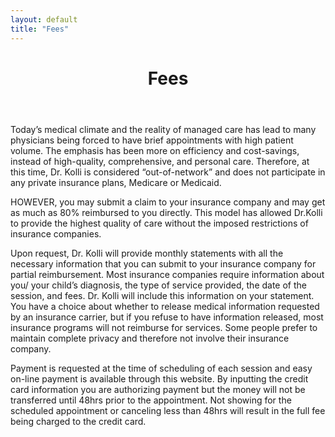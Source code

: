 ```yaml
---
layout: default
title: "Fees"
---
```

<header class="entry-header">
  <h1 class="entry-title">Fees</h1>
</header>

<p>Today’s medical climate and the reality of managed care has lead to many physicians being forced to have brief appointments with high patient volume. The emphasis has been more on efficiency and cost-savings, instead of high-quality, comprehensive, and personal care. Therefore, at this time, Dr. Kolli is considered “out-of-network” and does not participate in any private insurance plans, Medicare or Medicaid.</p>

<p>HOWEVER, you may submit a claim to your insurance company and may get as much as 80% reimbursed to you directly. This model has allowed Dr.Kolli to provide the highest quality of care without the imposed restrictions of insurance companies.</p>

<p>Upon request, Dr. Kolli will provide monthly statements with all the necessary information that you can submit to your insurance company for partial reimbursement. Most insurance companies require information about you/ your child’s diagnosis, the type of service provided, the date of the session, and fees.  Dr. Kolli will include this information on your statement.  You have a choice about whether to release medical information requested by an insurance carrier, but if you refuse to have information released, most insurance programs will not reimburse for services. Some people prefer to maintain complete privacy and therefore not involve their insurance company.</p>

<p>Payment is requested at the time of scheduling of each session and easy on-line payment is available through this website. By inputting the credit card information you are authorizing payment but the money will not be transferred until 48hrs prior to the appointment. Not showing for the scheduled appointment or canceling less than 48hrs will result in the full fee being charged to the credit card.</p>

